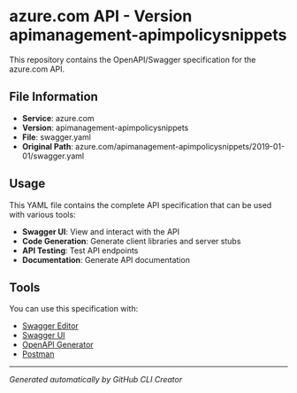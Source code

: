 # azure.com API - Version apimanagement-apimpolicysnippets

This repository contains the OpenAPI/Swagger specification for the azure.com API.

## File Information

- **Service**: azure.com
- **Version**: apimanagement-apimpolicysnippets
- **File**: swagger.yaml
- **Original Path**: azure.com/apimanagement-apimpolicysnippets/2019-01-01/swagger.yaml

## Usage

This YAML file contains the complete API specification that can be used with various tools:

- **Swagger UI**: View and interact with the API
- **Code Generation**: Generate client libraries and server stubs
- **API Testing**: Test API endpoints
- **Documentation**: Generate API documentation

## Tools

You can use this specification with:

- [Swagger Editor](https://editor.swagger.io/)
- [Swagger UI](https://swagger.io/tools/swagger-ui/)
- [OpenAPI Generator](https://openapi-generator.tech/)
- [Postman](https://www.postman.com/)

---

*Generated automatically by GitHub CLI Creator*
